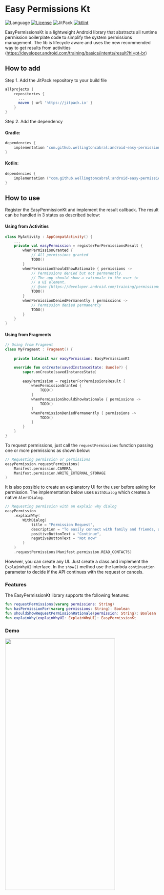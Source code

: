 # Easy Permissions Kt
![Language](https://img.shields.io/github/languages/top/cortinico/kotlin-android-template?color=blue&logo=kotlin) [![License](https://img.shields.io/badge/License-Apache%202.0-blue.svg)](https://github.com/wellingtoncabral/android-easy-permissions-kt/blob/main/LICENSE) ![JitPack](https://jitpack.io/v/wellingtoncabral/android-easy-permissions-kt.svg) [![ktlint](https://img.shields.io/badge/code%20style-%E2%9D%A4-FF4081.svg)](https://ktlint.github.io/)

EasyPermissionsKt is a lightweight Android library that abstracts all runtime permission boilerplate code to simplify the system permissions management.
The lib is lifecycle aware and uses the new recommended way to get results from activities (https://developer.android.com/training/basics/intents/result?hl=pt-br)

## How to add
Step 1. Add the JitPack repository to your build file

```groovy
allprojects {
    repositories {
      ...
      maven { url 'https://jitpack.io' }
    }
}
```

Step 2. Add the dependency

#### Gradle:

```groovy
dependencies {
    implementation 'com.github.wellingtoncabral:android-easy-permissions-kt:<LATEST-VERSION>'
}
```

#### Kotlin:

```kotlin
dependencies {
    implementation ("com.github.wellingtoncabral:android-easy-permissions-kt:$LATEST_VERSION")
}
```

## How to use
Register the EasyPermissionKt and implement the result callback. The result can be handled in 3 states as described below:

#### Using from Activities

```kotlin
class MyActivity : AppCompatActivity() {
    ...
    private val easyPermission = registerForPermissionsResult {
        whenPermissionGranted {
            // All permissions granted
            TODO()
        }
        whenPermissionShouldShowRationale { permissions ->
            // Permissions denied but not permanently.
            // The app should show a rationale to the user in
            // a UI element.
            // @see [https://developer.android.com/training/permissions/requesting#explain]
            TODO()
        }
        whenPermissionDeniedPermanently { permissions ->
            // Permission denied permanently
            TODO()
        }
    }   
}
```

#### Using from Fragments

```kotlin
// Using from Fragment
class MyFragment : Fragment() {
    
    private lateinit var easyPermission: EasyPermissionKt

    override fun onCreate(savedInstanceState: Bundle?) {
        super.onCreate(savedInstanceState)
    
        easyPermission = registerForPermissionsResult {
            whenPermissionGranted {
                TODO()
            }
            whenPermissionShouldShowRationale { permissions ->
                TODO()
            }
            whenPermissionDeniedPermanently { permissions ->
                TODO()
            }
        }
    }
}
```

To request permissions, just call the `requestPermissions` function passing one or more permissions as shown below:

```kotlin
// Requesting permission or permissions
easyPermission.requestPermissions(
    Manifest.permission.CAMERA,
    Manifest.permission.WRITE_EXTERNAL_STORAGE
)
```

It is also possible to create an explanatory UI for the user before asking for permission.
The implementation below uses `WithDialog` which creates a native `AlertDialog`.

```kotlin
// Requesting permission with an explain why dialog
easyPermission
    .explainWhy( 
        WithDialog(
            title = "Permission Request",
            description = "To easily connect with family and friends, allow the app access to your contacts",
            positiveButtonText = "Continue",
            negativeButtonText = "Not now"
        )
    )
    .requestPermissions(Manifest.permission.READ_CONTACTS)
```

However, you can create any UI. Just create a class and implement the `ExplainWhyUI` interface.
In the `show()` method use the lambda `continuation` parameter to decide if the API continues with the request or cancels.

### Features
The EasyPermissionKt library supports the following features:

```kotlin
fun requestPermissions(vararg permissions: String)
fun hasPermissionFor(vararg permissions: String): Boolean
fun shouldShowRequestPermissionRationale(permission: String): Boolean
fun explainWhy(explainWhyUI: ExplainWhyUI): EasyPermissionKt
```

### Demo
<img src="misc/easy_permissions_kt_demo.gif" width="360" height="820">


